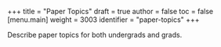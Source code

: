 +++
title = "Paper Topics"
draft = true
author = false
toc = false
[menu.main]
  weight = 3003
  identifier = "paper-topics"
+++

Describe paper topics for both undergrads and grads.
